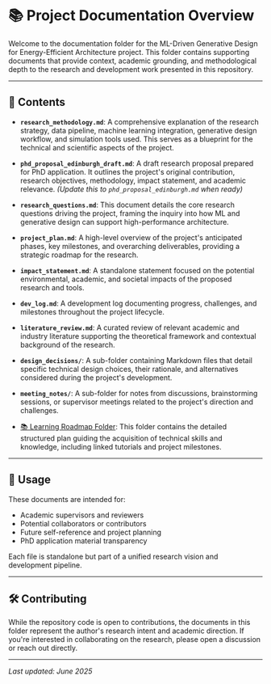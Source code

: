 # 📚 Project Documentation Overview

Welcome to the documentation folder for the ML-Driven Generative Design for Energy-Efficient Architecture project. This folder contains supporting documents that provide context, academic grounding, and methodological depth to the research and development work presented in this repository.

---

## 📄 Contents

-   **`research_methodology.md`**: A comprehensive explanation of the research strategy, data pipeline, machine learning integration, generative design workflow, and simulation tools used. This serves as a blueprint for the technical and scientific aspects of the project.

-   **`phd_proposal_edinburgh_draft.md`**: A draft research proposal prepared for PhD application. It outlines the project's original contribution, research objectives, methodology, impact statement, and academic relevance. *(Update this to `phd_proposal_edinburgh.md` when ready)*

-   **`research_questions.md`**: This document details the core research questions driving the project, framing the inquiry into how ML and generative design can support high-performance architecture.

-   **`project_plan.md`**: A high-level overview of the project's anticipated phases, key milestones, and overarching deliverables, providing a strategic roadmap for the research.

-   **`impact_statement.md`**: A standalone statement focused on the potential environmental, academic, and societal impacts of the proposed research and tools.

-   **`dev_log.md`**: A development log documenting progress, challenges, and milestones throughout the project lifecycle.

-   **`literature_review.md`**: A curated review of relevant academic and industry literature supporting the theoretical framework and contextual background of the research.

-   **`design_decisions/`**: A sub-folder containing Markdown files that detail specific technical design choices, their rationale, and alternatives considered during the project's development.

-   **`meeting_notes/`**: A sub-folder for notes from discussions, brainstorming sessions, or supervisor meetings related to the project's direction and challenges.

-   [📚 Learning Roadmap Folder](../learning_roadmap/): This folder contains the detailed structured plan guiding the acquisition of technical skills and knowledge, including linked tutorials and project milestones.

---

## 🧠 Usage

These documents are intended for:

* Academic supervisors and reviewers
* Potential collaborators or contributors
* Future self-reference and project planning
* PhD application material transparency

Each file is standalone but part of a unified research vision and development pipeline.

---

## 🛠 Contributing

While the repository code is open to contributions, the documents in this folder represent the author's research intent and academic direction. If you're interested in collaborating on the research, please open a discussion or reach out directly.

---

*Last updated: June 2025*
